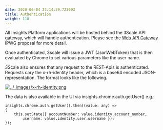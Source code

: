 ```yaml
---
date: 2020-06-04 22:14:59.723993
title: Authentication
weight: 110
---
```

<div id="authentication" class="section">


All Insights Platform applications will be hosted behind the 3Scale API
gateway, which will handle authentication. Please see the [Web API
Gateway](https://docs.google.com/document/d/1nm03Ha95UnjZnT-5h2lQSStU73AW3_DIYqYHwDZoSPQ/edit?usp=sharing)
IPWG proposal for more detail.

Once authenticated, 3scale will issue a JWT (JsonWebToken) that is then
evaluated by Chrome to set various parameters like the user name.

3Scale also ensures that any request to the REST-Apis is authenticated.
Requests cary the x-rh-identity header, which is a base64 encoded
JSON-representation. The format looks like the following.

[![../\_images/x-rh-identity.png](../_images/x-rh-identity.png)](../../_static/x-rh-identity.png)

The data is also available in the UI via insights.chrome.auth.getUser()
e.g.:

<div class="highlight-javascript notranslate">

<div class="highlight">

    insights.chrome.auth.getUser().then((value: any) =>
    {
        this.setState({ accountNumber: value.identity.account_number,
            username: value.identity.user.username });
    });

</div>

</div>

</div>